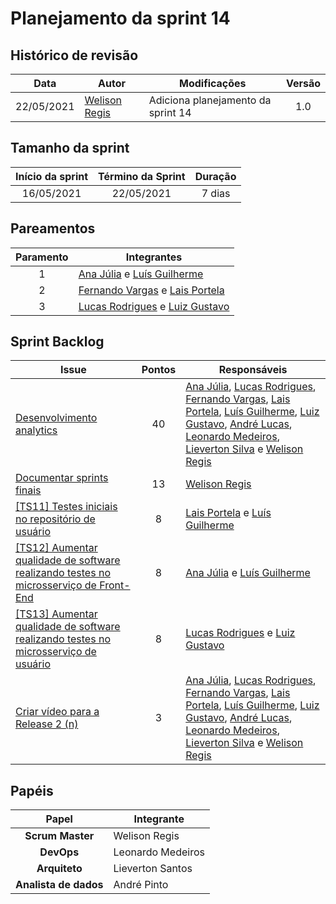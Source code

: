 # Planejamento da sprint 14

## Histórico de revisão

|    Data    | Autor                                           | Modificações                       | Versão |
| :--------: | ----------------------------------------------- | ---------------------------------- | :----: |
| 22/05/2021 | [Welison Regis](http://www.github.com/WelisonR) | Adiciona planejamento da sprint 14 |  1.0   |

## Tamanho da sprint

| Início da sprint | Término da Sprint | Duração |
| :--------------: | :---------------: | :-----: |
|    16/05/2021    |    22/05/2021     | 7 dias  |

## Pareamentos

| Paramento | Integrantes                                                                                               |
| :-------: | --------------------------------------------------------------------------------------------------------- |
|     1     | [Ana Júlia](http://www.github.com/aluzianobriceno) e [Luís Guilherme](http://www.github.com/luisgaboardi) |
|     2     | [Fernando Vargas](http://www.github.com/SFernandoS) e [Lais Portela](http://www.github.com/laispa)        |
|     3     | [Lucas Rodrigues](http://www.github.com/nickby2) e [Luiz Gustavo](http://www.github.com/LightZX)          |

## Sprint Backlog

| Issue                                                                                                                                                          | Pontos | Responsáveis                                                                                                                                                                                                                                                                                                                                                                                                                                                                                   |
| -------------------------------------------------------------------------------------------------------------------------------------------------------------- | :----: | ---------------------------------------------------------------------------------------------------------------------------------------------------------------------------------------------------------------------------------------------------------------------------------------------------------------------------------------------------------------------------------------------------------------------------------------------------------------------------------------------- |
| [Desenvolvimento analytics](https://github.com//fga-eps-mds/2020.2-Projeto-Kokama-Wiki/issues/190)                                                             |   40   | [Ana Júlia](https://github.com/aluzianobriceno), [Lucas Rodrigues](https://github.com/nickby2), [Fernando Vargas](https://github.com/SFernandoS), [Lais Portela](https://github.com/laispa), [Luís Guilherme](https://github.com/luisgaboardi), [Luiz Gustavo](https://github.com/LightZX), [André Lucas](https://github.com/andrelucax), [Leonardo Medeiros](https://github.com/leomedeiros1), [Lieverton Silva](https://github.com/lievertom) e [Welison Regis](https://github.com/WelisonR) |
| [Documentar sprints finais](https://github.com//fga-eps-mds/2020.2-Projeto-Kokama-Wiki/issues/191)                                                             |   13   | [Welison Regis](https://github.com/WelisonR)                                                                                                                                                                                                                                                                                                                                                                                                                                                   |
| [[TS11] Testes iniciais no repositório de usuário](https://github.com//fga-eps-mds/2020.2-Projeto-Kokama-Wiki/issues/184)                                      |   8    | [Lais Portela](https://github.com/laispa) e [Luís Guilherme](https://github.com/luisgaboardi)                                                                                                                                                                                                                                                                                                                                                                                                  |
| [[TS12] Aumentar qualidade de software realizando testes no microsserviço de Front-End](https://github.com//fga-eps-mds/2020.2-Projeto-Kokama-Wiki/issues/189) |   8    | [Ana Júlia](https://github.com/aluzianobriceno) e [Luís Guilherme](https://github.com/luisgaboardi)                                                                                                                                                                                                                                                                                                                                                                                            |
| [[TS13] Aumentar qualidade de software realizando testes no microsserviço de usuário](https://github.com//fga-eps-mds/2020.2-Projeto-Kokama-Wiki/issues/187)   |   8    | [Lucas Rodrigues](https://github.com/nickby2) e [Luiz Gustavo](https://github.com/LightZX)                                                                                                                                                                                                                                                                                                                                                                                                     |
| [Criar vídeo para a Release 2 (n)](https://github.com//fga-eps-mds/2020.2-Projeto-Kokama-Wiki/issues/188)                                                      |   3    | [Ana Júlia](https://github.com/aluzianobriceno), [Lucas Rodrigues](https://github.com/nickby2), [Fernando Vargas](https://github.com/SFernandoS), [Lais Portela](https://github.com/laispa), [Luís Guilherme](https://github.com/luisgaboardi), [Luiz Gustavo](https://github.com/LightZX), [André Lucas](https://github.com/andrelucax), [Leonardo Medeiros](https://github.com/leomedeiros1), [Lieverton Silva](https://github.com/lievertom) e [Welison Regis](https://github.com/WelisonR) |

## Papéis

|         Papel         | Integrante        |
| :-------------------: | ----------------- |
|   **Scrum Master**    | Welison Regis     |
|      **DevOps**       | Leonardo Medeiros |
|     **Arquiteto**     | Lieverton Santos  |
| **Analista de dados** | André Pinto       |
